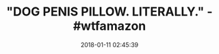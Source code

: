 ---
title: '"DOG PENIS PILLOW. LITERALLY." - #wtfamazon'
name: '"Dog Penis" Word Pillow (Black)'
date: '2018-01-11 02:45:39'
buy_now: >-
  https://www.amazon.com/Dog-Penis-Word-Pillow-Black/dp/B0124Y2HW8?psc=1&SubscriptionId=AKIAIA5RBQIWQVTCUEUQ&tag=coldcutdeals-20&linkCode=xm2&camp=2025&creative=165953&creativeASIN=B0124Y2HW8
description_markdown: |+
  "Dog Penis" Word Pillow (Black)

    - Dog Penis on a pillow, it makes a great gift.

    - Helvetica! We love it, you love it. It lends a modern, contemporary feel to almost anything, including this lovely Dog Penis word pillow. The subtitle and character count are printed on a delightful solid black background.

    - Made in North Carolina, USA

    - Defined as "It's a dog penis."

    - 16 inches by 16 inches

tweet_id_str: '951283938009538562'
price: $24.00
you_save: ''
asin: B0124Y2HW8
image: 'https://images-na.ssl-images-amazon.com/images/I/51PV2VmjvSL.jpg'

---
